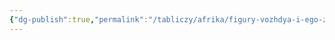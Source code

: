 ```yaml
---
{"dg-publish":true,"permalink":"/tabliczy/afrika/figury-vozhdya-i-ego-zheny-ife/","dgPassFrontmatter":true}
---
```



